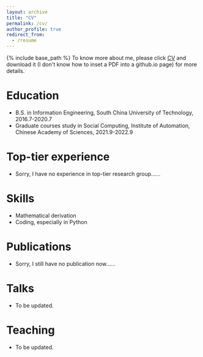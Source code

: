 ```yaml
---
layout: archive
title: "CV"
permalink: /cv/
author_profile: true
redirect_from:
  - /resume
---
```


{% include base_path %}
To know more about me, please click [CV](https://github.com/vasile-paskardlgm/vasile-paskardlgm.github.io/blob/master/files/resume_guoming_li.pdf) and download it (I don't know how to inset a PDF into a github.io page) for more details.

Education
======
* B.S. in Information Engineering, South China University of Technology, 2016.7-2020.7
* Graduate courses study in Social Computing, Institute of Automation, Chinese Academy of Sciences, 2021.9-2022.9

Top-tier experience
======
* Sorry, I have no experience in top-tier research group......
  
Skills
======
* Mathematical derivation
* Coding, especially in Python

Publications
======
* Sorry, I still have no publication now......
  
Talks
======
* To be updated.
  
Teaching
======
* To be updated.
